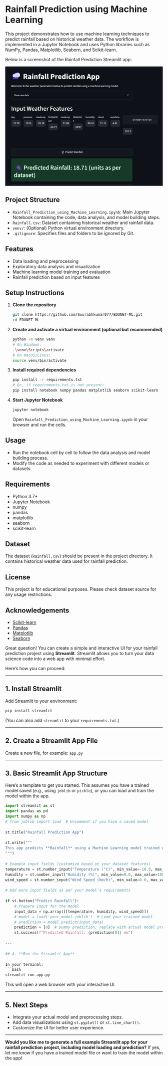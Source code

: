 # Rainfall Prediction using Machine Learning

This project demonstrates how to use machine learning techniques to predict rainfall based on historical weather data. The workflow is implemented in a Jupyter Notebook and uses Python libraries such as NumPy, Pandas, Matplotlib, Seaborn, and Scikit-learn.


Below is a screenshot of the Rainfall Prediction Streamlit app:

![Rainfall Prediction App Demo](Final-output.png)

## Project Structure

- `Rainfall_Prediction_using_Machine_Learning.ipynb`: Main Jupyter Notebook containing the code, data analysis, and model building steps.
- `Rainfall.csv`: Dataset containing historical weather and rainfall data.
- `venv/`: (Optional) Python virtual environment directory.
- `.gitignore`: Specifies files and folders to be ignored by Git.

## Features
- Data loading and preprocessing
- Exploratory data analysis and visualization
- Machine learning model training and evaluation
- Rainfall prediction based on input features

## Setup Instructions

1. **Clone the repository**
   ```bash
   git clone https://github.com/Sourabhkumar077/EDUNET-ML.git
   cd EDUNET-ML
   ```

2. **Create and activate a virtual environment (optional but recommended)**
   ```bash
   python -m venv venv
   # On Windows:
   .\venv\Scripts\activate
   # On macOS/Linux:
   source venv/bin/activate
   ```

3. **Install required dependencies**
   ```bash
   pip install -r requirements.txt
   # Or, if requirements.txt is not present:
   pip install notebook numpy pandas matplotlib seaborn scikit-learn
   ```

4. **Start Jupyter Notebook**
   ```bash
   jupyter notebook
   ```
   Open `Rainfall_Prediction_using_Machine_Learning.ipynb` in your browser and run the cells.

## Usage
- Run the notebook cell by cell to follow the data analysis and model building process.
- Modify the code as needed to experiment with different models or datasets.

## Requirements
- Python 3.7+
- Jupyter Notebook
- numpy
- pandas
- matplotlib
- seaborn
- scikit-learn

## Dataset
The dataset (`Rainfall.csv`) should be present in the project directory. It contains historical weather data used for rainfall prediction.

## License
This project is for educational purposes. Please check dataset source for any usage restrictions.

## Acknowledgements
- [Scikit-learn](https://scikit-learn.org/)
- [Pandas](https://pandas.pydata.org/)
- [Matplotlib](https://matplotlib.org/)
- [Seaborn](https://seaborn.pydata.org/) 

Great question! You can create a simple and interactive UI for your rainfall prediction project using **Streamlit**. Streamlit allows you to turn your data science code into a web app with minimal effort.

Here’s how you can proceed:

---

## 1. **Install Streamlit**

Add Streamlit to your environment:
```bash
pip install streamlit
```
(You can also add `streamlit` to your `requirements.txt`.)

---

## 2. **Create a Streamlit App File**

Create a new file, for example: `app.py`

---

## 3. **Basic Streamlit App Structure**

Here’s a template to get you started. This assumes you have a trained model saved (e.g., using `joblib` or `pickle`), or you can load and train the model within the app.

```python
import streamlit as st
import pandas as pd
import numpy as np
# from joblib import load  # Uncomment if you have a saved model

st.title("Rainfall Prediction App")

st.write("""
This app predicts **Rainfall** using a Machine Learning model trained on historical weather data.
""")

# Example input fields (customize based on your dataset features)
temperature = st.number_input("Temperature (°C)", min_value=-10.0, max_value=50.0, value=25.0)
humidity = st.number_input("Humidity (%)", min_value=0.0, max_value=100.0, value=60.0)
wind_speed = st.number_input("Wind Speed (km/h)", min_value=0.0, max_value=100.0, value=10.0)

# Add more input fields as per your model's requirements

if st.button("Predict Rainfall"):
    # Prepare input for the model
    input_data = np.array([[temperature, humidity, wind_speed]])
    # model = load('your_model.joblib')  # Load your trained model
    # prediction = model.predict(input_data)
    prediction = [0]  # Dummy prediction, replace with actual model prediction
    st.success(f"Predicted Rainfall: {prediction[0]} mm")

---

## 4. **Run the Streamlit App**

In your terminal:
```bash
streamlit run app.py
```
This will open a web browser with your interactive UI.

---

## 5. **Next Steps**
- Integrate your actual model and preprocessing steps.
- Add data visualizations using `st.pyplot()` or `st.line_chart()`.
- Customize the UI for better user experience.

---

**Would you like me to generate a full example Streamlit app for your rainfall prediction project, including model loading and prediction?** If yes, let me know if you have a trained model file or want to train the model within the app! 